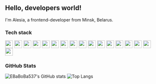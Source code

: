 ## Hello, developers world!

I'm Alesia, a frontend-developer from Minsk, Belarus. 

### Tech stack

<div style="display: flex; flex-wrap: wrap;">
  <img src="https://cdn.jsdelivr.net/gh/devicons/devicon@latest/icons/html5/html5-original.svg" style="height: 25px; margin-right: 5px"/> 
  <img src="https://cdn.jsdelivr.net/gh/devicons/devicon@latest/icons/css3/css3-original.svg" style="height: 25px; margin-right: 5px"/> 
  <img src="https://cdn.jsdelivr.net/gh/devicons/devicon@latest/icons/javascript/javascript-original.svg" style="height: 25px; margin-right: 5px"/> 
  <img src="https://cdn.jsdelivr.net/gh/devicons/devicon@latest/icons/java/java-original.svg" style="height: 25px; margin-right: 5px"/> 
  <img src="https://cdn.jsdelivr.net/gh/devicons/devicon@latest/icons/python/python-original.svg" style="height: 25px; margin-right: 5px"/>
  <img src="https://cdn.jsdelivr.net/gh/devicons/devicon@latest/icons/cplusplus/cplusplus-original.svg" style="height: 25px; margin-right: 5px"/>
  <img src="https://cdn.jsdelivr.net/gh/devicons/devicon@latest/icons/spring/spring-original.svg" style="height: 25px; margin-right: 5px"/>
  <img src="https://cdn.jsdelivr.net/gh/devicons/devicon@latest/icons/hibernate/hibernate-original.svg" style="height: 25px; margin-right: 5px"/>
  <img src="https://cdn.jsdelivr.net/gh/devicons/devicon@latest/icons/json/json-original.svg" style="height: 25px; margin-right: 5px"/>
  <img src="https://cdn.jsdelivr.net/gh/devicons/devicon@latest/icons/mysql/mysql-original.svg" style="height: 25px; margin-right: 5px"/>
  <img src="https://cdn.jsdelivr.net/gh/devicons/devicon@latest/icons/vscode/vscode-original.svg" style="height: 25px; margin-right: 5px"/>
  <img src="https://cdn.jsdelivr.net/gh/devicons/devicon@latest/icons/visualstudio/visualstudio-original.svg" style="height: 25px; margin-right: 5px"/>
  <img src="https://cdn.jsdelivr.net/gh/devicons/devicon@latest/icons/intellij/intellij-original.svg" style="height: 25px; margin-right: 5px"/>
  <img src="https://cdn.jsdelivr.net/gh/devicons/devicon@latest/icons/windows8/windows8-original.svg" style="height: 25px; margin-right: 5px"/>
  <img src="https://cdn.jsdelivr.net/gh/devicons/devicon@latest/icons/linux/linux-original.svg" style="height: 25px; margin-right: 5px"/>
  <img src="https://cdn.jsdelivr.net/gh/devicons/devicon@latest/icons/git/git-original.svg" style="height: 25px; margin-right: 5px"/>
  <img src="https://cdn.jsdelivr.net/gh/devicons/devicon@latest/icons/github/github-original.svg" style="height: 25px; margin-right: 5px"/>
</div>





### GitHub Stats

![EBaBoBa537's GitHub stats](https://github-readme-stats.vercel.app/api?username=EBaBoBa537&show_icons=true&theme=radical)
![Top Langs](https://github-readme-stats.vercel.app/api/top-langs/?username=EBaBoBa537&layout=compact)
